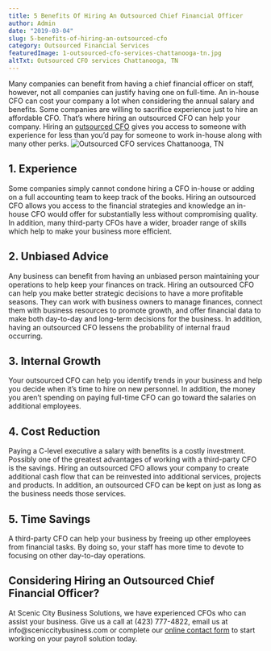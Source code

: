 ```yaml
---
title: 5 Benefits Of Hiring An Outsourced Chief Financial Officer
author: Admin
date: "2019-03-04"
slug: 5-benefits-of-hiring-an-outsourced-cfo
category: Outsourced Financial Services
featuredImage: 1-outsourced-cfo-services-chattanooga-tn.jpg
altTxt: Outsourced CFO services Chattanooga, TN
---
```


Many companies can benefit from having a chief financial officer on staff, however, not all companies can justify having one on full-time. An in-house CFO can cost your company a lot when considering the annual salary and benefits. Some companies are willing to sacrifice experience just to hire an affordable CFO. That’s where hiring an outsourced CFO can help your company. Hiring an <a href="https://sceniccitybusiness.com/accounting-outsourcing-services">outsourced CFO</a> gives you access to someone with experience for less than you’d pay for someone to work in-house along with many other perks.
<img class="alignnone size-full wp-image-5375" src="2019-02-outsourced-cfo-services-chattanooga-tn.jpg" alt="Outsourced CFO services Chattanooga, TN" />

<h2>1. Experience</h2>
Some companies simply cannot condone hiring a CFO in-house or adding on a full accounting team to keep track of the books. Hiring an outsourced CFO allows you access to the financial strategies and knowledge an in-house CFO would offer for substantially less without compromising quality. In addition, many third-party CFOs have a wider, broader range of skills which help to make your business more efficient.
<h2>2. Unbiased Advice</h2>
Any business can benefit from having an unbiased person maintaining your operations to help keep your finances on track. Hiring an outsourced CFO can help you make better strategic decisions to have a more profitable seasons. They can work with business owners to manage finances, connect them with business resources to promote growth, and offer financial data to make both day-to-day and long-term decisions for the business. In addition, having an outsourced CFO lessens the probability of internal fraud occurring.
<h2>3. Internal Growth</h2>
Your outsourced CFO can help you identify trends in your business and help you decide when it’s time to hire on new personnel. In addition, the money you aren’t spending on paying full-time CFO can go toward the salaries on additional employees.
<h2>4. Cost Reduction</h2>
Paying a C-level executive a salary with benefits is a costly investment. Possibly one of the greatest advantages of working with a third-party CFO is the savings. Hiring an outsourced CFO allows your company to create additional cash flow that can be reinvested into additional services, projects and products. In addition, an outsourced CFO can be kept on just as long as the business needs those services.
<h2>5. Time Savings</h2>
A third-party CFO can help your business by freeing up other employees from financial tasks. By doing so, your staff has more time to devote to focusing on other day-to-day operations.
<h2>Considering Hiring an Outsourced Chief Financial Officer?</h2>
At Scenic City Business Solutions, we have experienced CFOs who can assist your business. Give us a call at (423) 777-4822, email us at info@sceniccitybusiness.com or complete our <a href="https://sceniccitybusiness.com/contacts/">online contact form</a> to start working on your payroll solution today.
